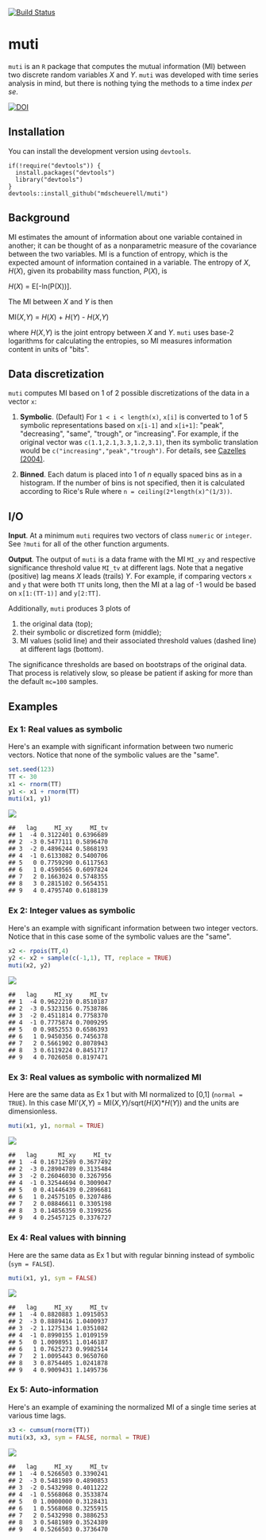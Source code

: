 [![Build Status](https://travis-ci.org/mdscheuerell/muti.svg?branch=master)](https://travis-ci.org/mdscheuerell/muti)

muti
====

`muti` is an `R` package that computes the mutual information (MI) between two discrete random variables *X* and *Y*. `muti` was developed with time series analysis in mind, but there is nothing tying the methods to a time index *per se*.

[![DOI](https://zenodo.org/badge/85351399.svg)](https://zenodo.org/badge/latestdoi/85351399)

Installation
------------

You can install the development version using `devtools`.

    if(!require("devtools")) {
      install.packages("devtools")
      library("devtools")
    }
    devtools::install_github("mdscheuerell/muti")

Background
----------

MI estimates the amount of information about one variable contained in another; it can be thought of as a nonparametric measure of the covariance between the two variables. MI is a function of entropy, which is the expected amount of information contained in a variable. The entropy of *X*, *H*(*X*), given its probability mass function, *P*(*X*), is

*H*(*X*) = E\[-ln(P(X))\].

The MI between *X* and *Y* is then

MI(*X*,*Y*) = *H*(*X*) + *H*(*Y*) - *H*(*X*,*Y*)

where *H*(*X*,*Y*) is the joint entropy between *X* and *Y*. `muti` uses base-2 logarithms for calculating the entropies, so MI measures information content in units of "bits".

Data discretization
-------------------

`muti` computes MI based on 1 of 2 possible discretizations of the data in a vector `x`:

1.  **Symbolic**. (Default) For `1 < i < length(x)`, `x[i]` is converted to 1 of 5 symbolic representations based on `x[i-1]` and `x[i+1]`: "peak", "decreasing", "same", "trough", or "increasing". For example, if the original vector was `c(1.1,2.1,3.3,1.2,3.1)`, then its symbolic translation would be `c("increasing","peak","trough")`. For details, see [Cazelles (2004)](https://doi.org/10.1111/j.1461-0248.2004.00629.x).

2.  **Binned**. Each datum is placed into 1 of *n* equally spaced bins as in a histogram. If the number of bins is not specified, then it is calculated according to Rice's Rule where `n = ceiling(2*length(x)^(1/3))`.

I/O
---

**Input**. At a minimum `muti` requires two vectors of class `numeric` or `integer`. See `?muti` for all of the other function arguments.

**Output**. The output of `muti` is a data frame with the MI `MI_xy` and respective significance threshold value `MI_tv` at different lags. Note that a negative (positive) lag means *X* leads (trails) *Y*. For example, if comparing vectors `x` and `y` that were both `TT` units long, then the MI at a lag of -1 would be based on `x[1:(TT-1)]` and `y[2:TT]`.

Additionally, `muti` produces 3 plots of

1.  the original data (top);
2.  their symbolic or discretized form (middle);
3.  MI values (solid line) and their associated threshold values (dashed line) at different lags (bottom).

The significance thresholds are based on bootstraps of the original data. That process is relatively slow, so please be patient if asking for more than the default `mc=100` samples.

Examples
--------

### Ex 1: Real values as symbolic

Here's an example with significant information between two numeric vectors. Notice that none of the symbolic values are the "same".

``` r
set.seed(123)
TT <- 30
x1 <- rnorm(TT)
y1 <- x1 + rnorm(TT)
muti(x1, y1)
```

![](README_files/figure-markdown_github/ex_1-1.png)

    ##   lag     MI_xy     MI_tv
    ## 1  -4 0.3122401 0.6396689
    ## 2  -3 0.5477111 0.5896470
    ## 3  -2 0.4896244 0.5868193
    ## 4  -1 0.6133082 0.5400706
    ## 5   0 0.7759290 0.6117563
    ## 6   1 0.4590565 0.6097824
    ## 7   2 0.1663024 0.5748355
    ## 8   3 0.2815102 0.5654351
    ## 9   4 0.4795740 0.6188139

### Ex 2: Integer values as symbolic

Here's an example with significant information between two integer vectors. Notice that in this case some of the symbolic values are the "same".

``` r
x2 <- rpois(TT,4)
y2 <- x2 + sample(c(-1,1), TT, replace = TRUE)
muti(x2, y2)
```

![](README_files/figure-markdown_github/ex_2-1.png)

    ##   lag     MI_xy     MI_tv
    ## 1  -4 0.9622210 0.8510187
    ## 2  -3 0.5323156 0.7538786
    ## 3  -2 0.4511814 0.7758370
    ## 4  -1 0.7775874 0.7009295
    ## 5   0 0.9852553 0.6586393
    ## 6   1 0.9450356 0.7456378
    ## 7   2 0.5661902 0.8078943
    ## 8   3 0.6119224 0.8451717
    ## 9   4 0.7026058 0.8197471

### Ex 3: Real values as symbolic with normalized MI

Here are the same data as Ex 1 but with MI normalized to \[0,1\] (`normal = TRUE`). In this case MI'(*X*,*Y*) = MI(*X*,*Y*)/sqrt(*H*(*X*)\**H*(*Y*)) and the units are dimensionless.

``` r
muti(x1, y1, normal = TRUE)
```

![](README_files/figure-markdown_github/ex_3-1.png)

    ##   lag      MI_xy     MI_tv
    ## 1  -4 0.16712589 0.3677492
    ## 2  -3 0.28904789 0.3135484
    ## 3  -2 0.26046030 0.3267956
    ## 4  -1 0.32544694 0.3009047
    ## 5   0 0.41446439 0.2896681
    ## 6   1 0.24575105 0.3207486
    ## 7   2 0.08846611 0.3305198
    ## 8   3 0.14856359 0.3199256
    ## 9   4 0.25457125 0.3376727

### Ex 4: Real values with binning

Here are the same data as Ex 1 but with regular binning instead of symbolic (`sym = FALSE`).

``` r
muti(x1, y1, sym = FALSE)
```

![](README_files/figure-markdown_github/ex_4-1.png)

    ##   lag     MI_xy     MI_tv
    ## 1  -4 0.8820883 1.0915053
    ## 2  -3 0.8889416 1.0400937
    ## 3  -2 1.1275134 1.0351082
    ## 4  -1 0.8990155 1.0109159
    ## 5   0 1.0098951 1.0146187
    ## 6   1 0.7625273 0.9982514
    ## 7   2 1.0095443 0.9650760
    ## 8   3 0.8754405 1.0241878
    ## 9   4 0.9009431 1.1495736

### Ex 5: Auto-information

Here's an example of examining the normalized MI of a single time series at various time lags.

``` r
x3 <- cumsum(rnorm(TT))
muti(x3, x3, sym = FALSE, normal = TRUE)
```

![](README_files/figure-markdown_github/ex_5-1.png)

    ##   lag     MI_xy     MI_tv
    ## 1  -4 0.5266503 0.3390241
    ## 2  -3 0.5481989 0.4890853
    ## 3  -2 0.5432998 0.4011222
    ## 4  -1 0.5568068 0.3533874
    ## 5   0 1.0000000 0.3128431
    ## 6   1 0.5568068 0.3255915
    ## 7   2 0.5432998 0.3886253
    ## 8   3 0.5481989 0.3524389
    ## 9   4 0.5266503 0.3736470
